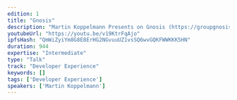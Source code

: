```yaml
---
edition: 1
title: "Gnosis"
description: "Martin Koppelmann Presents on Gnosis (https://groupgnosis.com/). Gnosis enables you to make predictions on all kinds of events."
youtubeUrl: "https://youtu.be/v19KtrFqAjo"
ipfsHash: "QmWiZyiYm8G8E8ErHG2NGvuuUZ1vsSQ6wvGQKFWWKKK5HN"
duration: 944
expertise: "Intermediate"
type: "Talk"
track: "Developer Experience"
keywords: []
tags: ['Developer Experience']
speakers: ['Martin Koppelmann']
---
```


